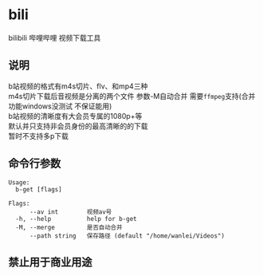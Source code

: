 # bili
bilibili 哔哩哔哩 视频下载工具

## 说明
b站视频的格式有m4s切片、flv、和mp4三种<br>
m4s切片下载后音视频是分离的两个文件 参数-M自动合并 需要`ffmpeg`支持(合并功能windows没测试 不保证能用)<br>
b站视频的清晰度有大会员专属的1080p+等<br>
默认并只支持非会员身份的最高清晰的的下载<br>
暂时不支持多p下载

## 命令行参数 
```
Usage:
  b-get [flags]

Flags:
      --av int        视频av号
  -h, --help          help for b-get
  -M, --merge         是否自动合并
      --path string   保存路径 (default "/home/wanlei/Videos")
```

## 禁止用于商业用途
